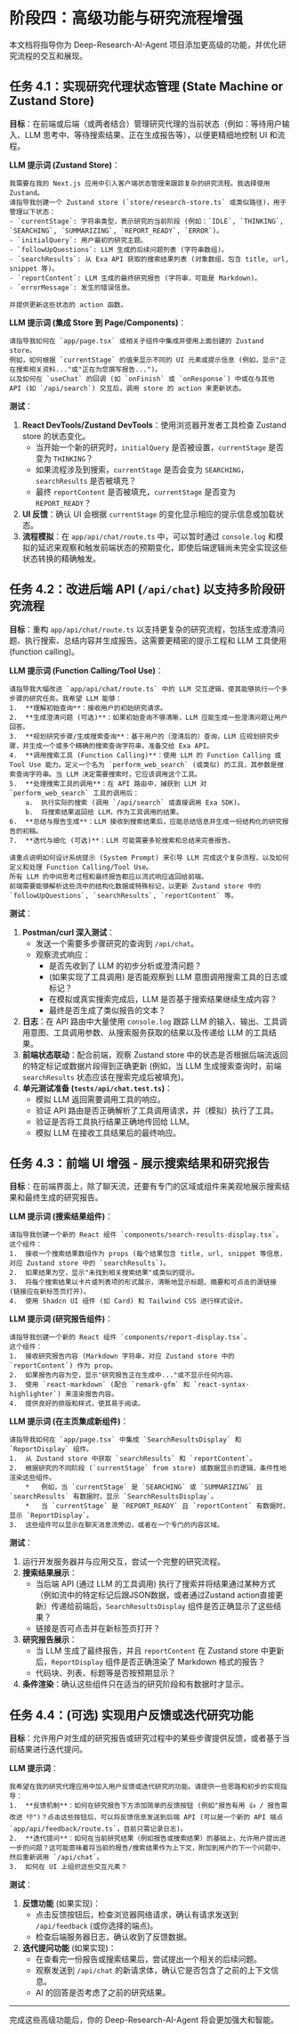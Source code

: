 # 阶段四：高级功能与研究流程增强

本文档将指导你为 Deep-Research-AI-Agent 项目添加更高级的功能，并优化研究流程的交互和展现。

## 任务 4.1：实现研究代理状态管理 (State Machine or Zustand Store)

**目标**：在前端或后端（或两者结合）管理研究代理的当前状态（例如：等待用户输入、LLM 思考中、等待搜索结果、正在生成报告等），以便更精细地控制 UI 和流程。

**LLM 提示词 (Zustand Store)**：
```
我需要在我的 Next.js 应用中引入客户端状态管理来跟踪复杂的研究流程。我选择使用 Zustand。
请指导我创建一个 Zustand store (`store/research-store.ts` 或类似路径)，用于管理以下状态：
- `currentStage`: 字符串类型，表示研究的当前阶段 (例如：`IDLE`, `THINKING`, `SEARCHING`, `SUMMARIZING`, `REPORT_READY`, `ERROR`)。
- `initialQuery`: 用户最初的研究主题。
- `followUpQuestions`: LLM 生成的后续问题列表 (字符串数组)。
- `searchResults`: 从 Exa API 获取的搜索结果列表 (对象数组，包含 title, url, snippet 等)。
- `reportContent`: LLM 生成的最终研究报告 (字符串，可能是 Markdown)。
- `errorMessage`: 发生的错误信息。

并提供更新这些状态的 action 函数。
```

**LLM 提示词 (集成 Store 到 Page/Components)**：
```
请指导我如何在 `app/page.tsx` 或相关子组件中集成并使用上面创建的 Zustand store。
例如，如何根据 `currentStage` 的值来显示不同的 UI 元素或提示信息 (例如，显示"正在搜索相关资料..."或"正在为您撰写报告...")。
以及如何在 `useChat` 的回调 (如 `onFinish` 或 `onResponse`) 中或在与其他 API (如 `/api/search`) 交互后，调用 store 的 action 来更新状态。
```

**测试**：
1.  **React DevTools/Zustand DevTools**：使用浏览器开发者工具检查 Zustand store 的状态变化。
    *   当开始一个新的研究时，`initialQuery` 是否被设置，`currentStage` 是否变为 `THINKING`？
    *   如果流程涉及到搜索，`currentStage` 是否会变为 `SEARCHING`，`searchResults` 是否被填充？
    *   最终 `reportContent` 是否被填充，`currentStage` 是否变为 `REPORT_READY`？
2.  **UI 反馈**：确认 UI 会根据 `currentStage` 的变化显示相应的提示信息或加载状态。
3.  **流程模拟**：在 `app/api/chat/route.ts` 中，可以暂时通过 `console.log` 和模拟的延迟来观察和触发前端状态的预期变化，即使后端逻辑尚未完全实现这些状态转换的精确触发。

## 任务 4.2：改进后端 API (`/api/chat`) 以支持多阶段研究流程

**目标**：重构 `app/api/chat/route.ts` 以支持更复杂的研究流程，包括生成澄清问题、执行搜索、总结内容并生成报告。这需要更精密的提示工程和 LLM 工具使用 (function calling)。

**LLM 提示词 (Function Calling/Tool Use)**：
```
请指导我大幅改进 `app/api/chat/route.ts` 中的 LLM 交互逻辑，使其能够执行一个多步骤的研究任务。我希望 LLM 能够：
1.  **理解初始查询**：接收用户的初始研究请求。
2.  **生成澄清问题 (可选)**：如果初始查询不够清晰，LLM 应能生成一些澄清问题让用户回答。
3.  **规划研究步骤/生成搜索查询**：基于用户的（澄清后的）查询，LLM 应规划研究步骤，并生成一个或多个精确的搜索查询字符串，准备交给 Exa API。
4.  **调用搜索工具 (Function Calling)**：使用 LLM 的 Function Calling 或 Tool Use 能力。定义一个名为 `perform_web_search` (或类似) 的工具，其参数是搜索查询字符串。当 LLM 决定需要搜索时，它应该调用这个工具。
5.  **处理搜索工具的调用**：在 API 路由中，捕获到 LLM 对 `perform_web_search` 工具的调用后：
    a.  执行实际的搜索 (调用 `/api/search` 或直接调用 Exa SDK)。
    b.  将搜索结果返回给 LLM，作为工具调用的结果。
6.  **总结与报告生成**：LLM 接收到搜索结果后，应能总结信息并生成一份结构化的研究报告的初稿。
7.  **迭代与细化 (可选)**：LLM 可能需要多轮搜索和总结来完善报告。

请重点说明如何设计系统提示 (System Prompt) 来引导 LLM 完成这个复杂流程，以及如何定义和处理 Function Calling/Tool Use。
所有 LLM 的中间思考过程和最终报告都应以流式响应返回给前端。
前端需要能够解析这些流中的结构化数据或特殊标记，以更新 Zustand store 中的 `followUpQuestions`, `searchResults`, `reportContent` 等。
```

**测试**：
1.  **Postman/curl 深入测试**：
    *   发送一个需要多步骤研究的查询到 `/api/chat`。
    *   观察流式响应：
        *   是否先收到了 LLM 的初步分析或澄清问题？
        *   (如果实现了工具调用) 是否能观察到 LLM 意图调用搜索工具的日志或标记？
        *   在模拟或真实搜索完成后，LLM 是否基于搜索结果继续生成内容？
        *   最终是否生成了类似报告的文本？
2.  **日志**：在 API 路由中大量使用 `console.log` 跟踪 LLM 的输入、输出、工具调用意图、工具调用参数、从搜索服务获取的结果以及传递给 LLM 的工具结果。
3.  **前端状态联动**：配合前端，观察 Zustand store 中的状态是否根据后端流返回的特定标记或数据片段得到正确更新 (例如，当 LLM 生成搜索查询时，前端 `searchResults` 状态应该在搜索完成后被填充)。
4.  **单元测试准备 (`tests/api/chat.test.ts`)**：
    *   模拟 LLM 返回需要调用工具的响应。
    *   验证 API 路由是否正确解析了工具调用请求，并（模拟）执行了工具。
    *   验证是否将工具执行结果正确地传回给 LLM。
    *   模拟 LLM 在接收工具结果后的最终响应。

## 任务 4.3：前端 UI 增强 - 展示搜索结果和研究报告

**目标**：在前端界面上，除了聊天流，还要有专门的区域或组件来美观地展示搜索结果和最终生成的研究报告。

**LLM 提示词 (搜索结果组件)**：
```
请指导我创建一个新的 React 组件 `components/search-results-display.tsx`。
这个组件：
1.  接收一个搜索结果数组作为 props (每个结果包含 title, url, snippet 等信息，对应 Zustand store 中的 `searchResults`)。
2.  如果结果为空，显示"未找到相关搜索结果"或类似的提示。
3.  将每个搜索结果以卡片或列表项的形式展示，清晰地显示标题、摘要和可点击的源链接 (链接应在新标签页打开)。
4.  使用 Shadcn UI 组件 (如 Card) 和 Tailwind CSS 进行样式设计。
```

**LLM 提示词 (研究报告组件)**：
```
请指导我创建一个新的 React 组件 `components/report-display.tsx`。
这个组件：
1.  接收研究报告内容 (Markdown 字符串，对应 Zustand store 中的 `reportContent`) 作为 prop。
2.  如果报告内容为空，显示"研究报告正在生成中..."或不显示任何内容。
3.  使用 `react-markdown` (配合 `remark-gfm` 和 `react-syntax-highlighter`) 来渲染报告内容。
4.  提供良好的排版和样式，使其易于阅读。
```

**LLM 提示词 (在主页集成新组件)**：
```
请指导我如何在 `app/page.tsx` 中集成 `SearchResultsDisplay` 和 `ReportDisplay` 组件。
1.  从 Zustand store 中获取 `searchResults` 和 `reportContent`。
2.  根据研究的不同阶段 (`currentStage` from store) 或数据显示的逻辑，条件性地渲染这些组件。
    *   例如，当 `currentStage` 是 `SEARCHING` 或 `SUMMARIZING` 且 `searchResults` 有数据时，显示 `SearchResultsDisplay`。
    *   当 `currentStage` 是 `REPORT_READY` 且 `reportContent` 有数据时，显示 `ReportDisplay`。
3.  这些组件可以显示在聊天消息流旁边，或者在一个专门的内容区域。
```

**测试**：
1.  运行开发服务器并与应用交互，尝试一个完整的研究流程。
2.  **搜索结果展示**：
    *   当后端 API (通过 LLM 的工具调用) 执行了搜索并将结果通过某种方式（例如流中的特定标记后跟JSON数据，或者通过Zustand action直接更新）传递给前端后，`SearchResultsDisplay` 组件是否正确显示了这些结果？
    *   链接是否可点击并在新标签页打开？
3.  **研究报告展示**：
    *   当 LLM 生成了最终报告，并且 `reportContent` 在 Zustand store 中更新后，`ReportDisplay` 组件是否正确渲染了 Markdown 格式的报告？
    *   代码块、列表、标题等是否按预期显示？
4.  **条件渲染**：确认这些组件只在适当的研究阶段和有数据时才显示。

## 任务 4.4：(可选) 实现用户反馈或迭代研究功能

**目标**：允许用户对生成的研究报告或研究过程中的某些步骤提供反馈，或者基于当前结果进行迭代提问。

**LLM 提示词**：
```
我希望在我的研究代理应用中加入用户反馈或迭代研究的功能。请提供一些思路和初步的实现指导：
1.  **反馈机制**：如何在研究报告下方添加简单的反馈按钮 (例如"报告有用 👍 / 报告需改进 👎")？点击这些按钮后，可以将反馈信息发送到后端 API (可以是一个新的 API 端点 `app/api/feedback/route.ts`，目前只需记录日志)。
2.  **迭代提问**：如何在当前研究结果（例如报告或搜索结果）的基础上，允许用户提出进一步的问题？这可能意味着将当前的报告/搜索结果作为上下文，附加到用户的下一个问题中，然后重新调用 `/api/chat`。
3.  如何在 UI 上组织这些交互元素？
```

**测试**：
1.  **反馈功能** (如果实现)：
    *   点击反馈按钮后，检查浏览器网络请求，确认有请求发送到 `/api/feedback` (或你选择的端点)。
    *   检查后端服务器日志，确认收到了反馈数据。
2.  **迭代提问功能** (如果实现)：
    *   在查看完一份报告或搜索结果后，尝试提出一个相关的后续问题。
    *   观察发送到 `/api/chat` 的新请求体，确认它是否包含了之前的上下文信息。
    *   AI 的回答是否考虑了之前的研究结果。

---

完成这些高级功能后，你的 Deep-Research-AI-Agent 将会更加强大和智能。 